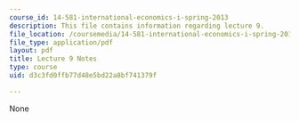 ```yaml
---
course_id: 14-581-international-economics-i-spring-2013
description: This file contains information regarding lecture 9.
file_location: /coursemedia/14-581-international-economics-i-spring-2013/d3c3fd0ffb77d48e5bd22a8bf741379f_MIT14_581S13_classnotes9.pdf
file_type: application/pdf
layout: pdf
title: Lecture 9 Notes
type: course
uid: d3c3fd0ffb77d48e5bd22a8bf741379f

---
```

None